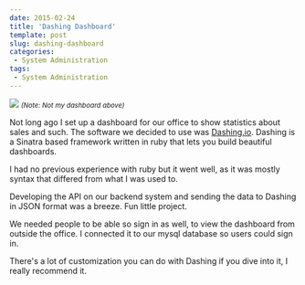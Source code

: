 ```yaml
---
date: 2015-02-24
title: 'Dashing Dashboard'
template: post
slug: dashing-dashboard
categories:
 - System Administration
tags:
 - System Administration
---
```


![](../images/vizscreenshot2.png)
<small>*(Note: Not my dashboard above)*</small>

Not long ago I set up a dashboard for our office to show statistics about sales and such. The software we decided to use was [Dashing.io](http://dashing.io). Dashing is a Sinatra based framework written in ruby that lets you build beautiful dashboards.

I had no previous experience with ruby but it went well, as it was mostly syntax that differed from what I was used to.

Developing the API on our backend system and sending the data to Dashing in JSON format was a breeze. Fun little project.

We needed people to be able so sign in as well, to view the dashboard from outside the office. I connected it to our mysql database so users could sign in.

There's a lot of customization you can do with Dashing if you dive into it, I really recommend it.

